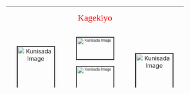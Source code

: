 <html>

<head>
<title>Kunisada</title>


</head>




<table border="0" cellspacing="10" width="451" height="222" cellpadding="10">
  <tr>
    <td colspan="3" height="30" width="443">
      <p align="center"><font color="#FF0000" face="Balthazar" size="5"> Kagekiyo</font></td>
  </tr>
  <tr>
    <td height="6" width="145"><p align="center">
      <a href="KUN/kunp60.htm"><img border="2" src="P.60-1999_small2.jpg" alt="Kunisada Image" width="100" height="142"></a>
    </td>
    <td height="6" width="145"><p align="center"><font face="Arial" size="1"><a href="KUN/kunp3476477.htm"><img border="2" src="P.476P.477-1937_small.jpg" alt="Kunisada Image" width="100" height="59"></a>
      <br>
      </font>
      <p align="center"><font face="Arial" size="1"><a href="KUN/kunp483.htm"><img border="2" src="P.483-1937_small1.jpg" alt="Kunisada Image" width="100" height="113"></a>
      </font>
      </p>
    </td>
    <td height="6" width="145"><p align="center"><font face="Arial" size="1"><a href="thumb3.htm"><br>
      </a>
      </font><a href="KUN/kunp493.htm"><img border="2" src="P.493-1937_small.jpg" alt="Kunisada Image" width="100" height="116"></a>
    </td>
  </tr>
</table>

</body>
</html>
